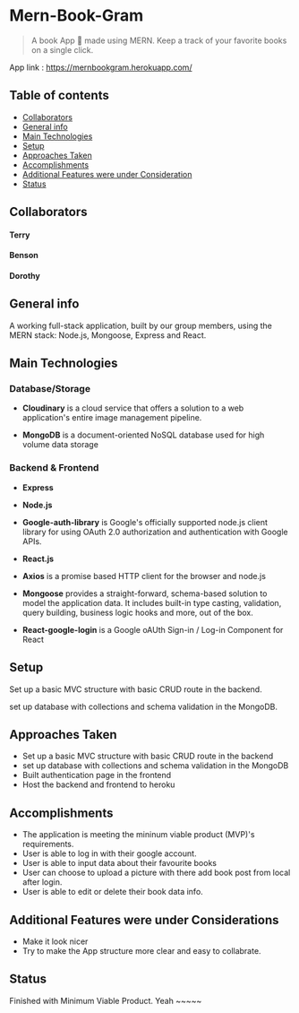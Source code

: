 # Mern-Book-Gram

> A book App 📙 made using MERN. Keep a track of your favorite books on a single click. 

App link : https://mernbookgram.herokuapp.com/

## Table of contents
* [Collaborators ](#Collaborators)
* [General info](#general-info)
* [Main Technologies](#main-technologies)
* [Setup](#setup)
* [Approaches Taken](#Approaches-Taken)
* [Accomplishments](#Accomplishments)
* [Additional Features were under Consideration](#Additional-Features-were-under-Considerations)
* [Status](#status)




## Collaborators

####  Terry
####  Benson
####  Dorothy

## General info

A working full-stack application, built by our group members, using the MERN stack: Node.js, Mongoose, Express and React.

<!-- ## Screenshots
![Example screenshot](./img/Signinpage.png)
![Example screenshot](./img/Screenshot.png) -->






## Main Technologies

### Database/Storage

* **Cloudinary** is a cloud service that offers a solution to a web application's entire image management pipeline.

* **MongoDB** is a document-oriented NoSQL database used for high volume data storage


### Backend & Frontend
* **Express**
* **Node.js**
* **Google-auth-library** is Google's officially supported node.js client library for using OAuth 2.0 authorization and authentication with Google APIs.

* **React.js**

* **Axios** is a promise based HTTP client for the browser and node.js

* **Mongoose** provides a straight-forward, schema-based solution to model the application data. It includes built-in type casting, validation, query building, business logic hooks and more, out of the box.

* **React-google-login** is a Google oAUth Sign-in / Log-in Component for React

## Setup
Set up a basic MVC structure with basic CRUD route in the backend.

set up database with collections and schema validation in the MongoDB.

## Approaches Taken
* Set up a basic MVC structure with basic CRUD route in the backend
* set up database with collections and schema validation in the MongoDB
* Built authentication page in the frontend
* Host the backend and frontend to heroku

## Accomplishments

* The application is meeting the mininum viable product (MVP)'s requirements.
* User is able to log in with their google account.
* User is able to input data about their favourite books 
* User can choose to upload a picture with there add book post from local after login.
* User is able to edit or delete their book data info.

## Additional Features were under Considerations

* Make it look nicer
* Try to make the App structure more clear and easy to collabrate. 

## Status

Finished with Minimum Viable Product. Yeah ~~~~~



